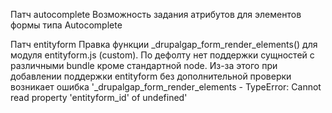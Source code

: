 Патч autocomplete
Возможность задания атрибутов для элементов формы типа Autocomplete

Патч entityform
Правка функции _drupalgap_form_render_elements() для модуля entityform.js (custom).
По дефолту нет поддержки сущностей с различными bundle кроме стандартной node.
Из-за этого при добавлении поддержки entityform без дополнительной проверки возникает ошибка
'_drupalgap_form_render_elements - TypeError: Cannot read property 'entityform_id' of undefined'
